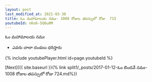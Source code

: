 ```yaml
---
layout: post
last_modified_at: 2021-03-30
title: ఓం మహామాలయ నమః- 1008 రోజుల తపస్సులో రోజు  715
youtubeId: nKo6-5Q6u0M
---
```

 
 
 ఓం మహామాలయ నమః  
 
 -  ఎవరు చాలా దండలు ధరిస్తారు 
 
  
 
  
 
 
 
 
 
 


{% include youtubePlayer.html id=page.youtubeId %}
 
[Next]({{ site.baseurl }}{% link  split1/_posts/2017-01-12-ఓం బిందవే నమః- 1008 రోజుల తపస్సులో రోజు  724.md%})
 
